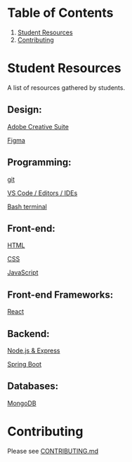 # Table of Contents

1. [Student Resources](#student-resources)
2. [Contributing](#contributing)

# Student Resources

A list of resources gathered by students.

## Design:

[Adobe Creative Suite](./design/adobe-creative-suite.md)

[Figma](./design/figma.md)

## Programming:

[git](./programming/git.md)

[VS Code / Editors / IDEs](./programming/vs-code-editors-ides.md)

[Bash terminal](./programming/bash-terminal.md)

## Front-end:

[HTML](./front-end/html.md)

[CSS](./front-end/css.md)

[JavaScript](./front-end/javascript.md)

## Front-end Frameworks:

[React](./front-end-frameworks/react.md)

## Backend:

[Node.js & Express](./backend/node-js-express.md)

[Spring Boot](./backend/springboot.md)

## Databases:

[MongoDB](./databases/mongodb.md)

# Contributing

Please see [CONTRIBUTING.md](./CONTRIBUTING.md)
